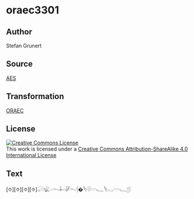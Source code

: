 # oraec3301

## Author

Stefan Grunert

## Source

[AES](https://github.com/simondschweitzer/aes)

## Transformation

[ORAEC](https://oraec.github.io/)

## License

<a rel="license" href="http://creativecommons.org/licenses/by-sa/4.0/"><img alt="Creative Commons License" style="border-width:0" src="https://i.creativecommons.org/l/by-sa/4.0/88x31.png" /></a><br />This work is licensed under a <a rel="license" href="http://creativecommons.org/licenses/by-sa/4.0/">Creative Commons Attribution-ShareAlike 4.0 International License</a>

## Text

[⯑][⯑][⯑][⯑]𓋨𓆤𓏏𓌎𓇓𓏏𓏞𓌎𓐪�𓌸𓇋𓇋𓎟𓆑𓌸𓂋𓎟𓆑𓉺𓍛<br>
